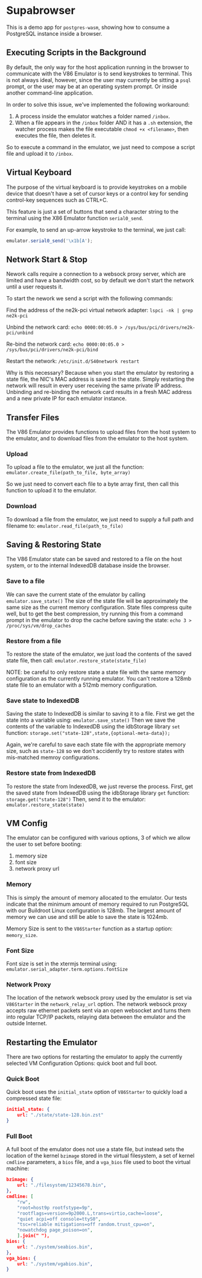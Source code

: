 # Supabrowser 
This is a demo app for `postgres-wasm`, showing how to consume a PostgreSQL instance inside a browser.

## Executing Scripts in the Background
By default, the only way for the host application running in the browser to communicate with the V86 Emulator is to send keystrokes to terminal.  This is not always ideal, however, since the user may currently be sitting a `psql` prompt, or the user may be at an operating system prompt.  Or inside another command-line application.

In order to solve this issue, we've implemented the following workaround:

1. A process inside the emulator watches a folder named `/inbox`.
2. When a file appears in the `/inbox` folder AND it has a `.sh` extension, the watcher process makes the file executable `chmod +x <filename>`, then executes the file, then deletes it.

So to execute a command in the emulator, we just need to compose a script file and upload it to `/inbox`.

## Virtual Keyboard
The purpose of the virtual keyboard is to provide keystrokes on a mobile device that doesn't have a set of cursor keys or a control key for sending control-key sequences such as CTRL+C.

This feature is just a set of buttons that send a character string to the terminal using the X86 Emulator function `serial0_send`.

For example, to send an up-arrow keystroke to the terminal, we just call:

```js
emulator.serial0_send('\x1b[A');
```

## Network Start & Stop
Nework calls require a connection to a websock proxy server, which are limited and have a bandwidth cost, so by default we don't start the network until a user requests it. 

To start the nework we send a script with the following commands:

Find the address of the ne2k-pci virtual network adapter:
`lspci -nk | grep ne2k-pci`

Unbind the network card:
`echo 0000:00:05.0 > /sys/bus/pci/drivers/ne2k-pci/unbind`

Re-bind the network card:
`echo 0000:00:05.0 > /sys/bus/pci/drivers/ne2k-pci/bind`

Restart the network:
`/etc/init.d/S40network restart`

Why is this necessary?  Because when you start the emulator by restoring a state file, the NIC's MAC address is saved in the state.  Simply restarting the network will result in every user receiving the same private IP address.  Unbinding and re-binding the network card results in a fresh MAC address and a new private IP for each emulator instance.

## Transfer Files
The V86 Emulator provides functions to upload files from the host system to the emulator, and to download files from the emulator to the host system.

### Upload 
To upload a file to the emulator, we just all the function:
`emulator.create_file(path_to_file, byte_array)`

So we just need to convert each file to a byte array first, then call this function to upload it to the emulator.

### Download
To download a file from the emulator, we just need to supply a full path and filename to:
`emulator.read_file(path_to_file)`

## Saving & Restoring State
The V86 Emulator state can be saved and restored to a file on the host system, or to the internal IndexedDB database inside the browser.

### Save to a file
We can save the current state of the emulator by calling
`emulator.save_state()`
The size of the state file will be approximately the same size as the current memory configuration.  State files compress quite well, but to get the best compression, try running this from a command prompt in the emulator to drop the cache before saving the state:
`echo 3 > /proc/sys/vm/drop_caches`

### Restore from a file
To restore the state of the emulator, we just load the contents of the saved state file, then call:
`emulator.restore_state(state_file)`

NOTE: be careful to only restore state a state file with the same memory configuration as the currently running emulator.  You can't restore a 128mb state file to an emulator with a 512mb memory configuration.

### Save state to IndexedDB
Saving the state to IndexedDB is similar to saving it to a file.  First we get the state into a variable using:
`emulator.save_state()`
Then we save the contents of the variable to IndexedDB using the idbStorage library `set` function:
`storage.set("state-128",state,{optional-meta-data});`

Again, we're careful to save each state file with the appropriate memory size, such as `state-128` so we don't accidently try to restore states with mis-matched memroy configurations.

### Restore state from IndexedDB
To restore the state from IndexedDB, we just reverse the process.  First, get the saved state from IndexedDB using the idbStorage library `get` function:
`storage.get("state-128")`
Then, send it to the emulator:
`emulator.restore_state(state)`

## VM Config
The emulator can be configured with various options, 3 of which we allow the user to set before booting:
1. memory size
2. font size
3. network proxy url

### Memory
This is simply the amount of memory allocated to the emulator.  Our tests indicate that the minimum amount of memory required to run PostgreSQL with our Buildroot Linux configuration is 128mb.  The largest amount of memory we can use and still be able to save the state is 1024mb.

Memory Size is sent to the `V86Starter` function as a startup option: `memory_size`.

### Font Size
Font size is set in the xtermjs terminal using:
`emulator.serial_adapter.term.options.fontSize`

### Network Proxy
The location of the network websock proxy used by the emulator is set via `V86Starter` in the `network_relay_url` option.  The network websock proxy accepts raw ethernet packets sent via an open websocket and turns them into regular TCP/IP packets, relaying data between the emulator and the outside Internet.

## Restarting the Emulator
There are two options for restarting the emulator to apply the currently selected VM Configuration Options:  quick boot and full boot.

### Quick Boot
Quick boot uses the `initial_state` option of `V86Starter` to quickly load a compressed state file:
```json
initial_state: {
    url: "./state/state-128.bin.zst"
}
```

### Full Boot
A full boot of the emulator does not use a state file, but instead sets the location of the kernel `bzimage` stored in the virtual filesystem, a set of kernel `cmdline` parameters, a `bios` file, and a `vga_bios` file used to boot the virtual machine:

```json
bzimage: {
    url: "./filesystem/12345678.bin",
},
cmdline: [
    "rw",
    "root=host9p rootfstype=9p",
    "rootflags=version=9p2000.L,trans=virtio,cache=loose",
    "quiet acpi=off console=ttyS0",
    "tsc=reliable mitigations=off random.trust_cpu=on",
    "nowatchdog page_poison=on",
    ].join(" "),
bios: {
    url: "./system/seabios.bin",
},
vga_bios: {
    url: "./system/vgabios.bin",
}
```
